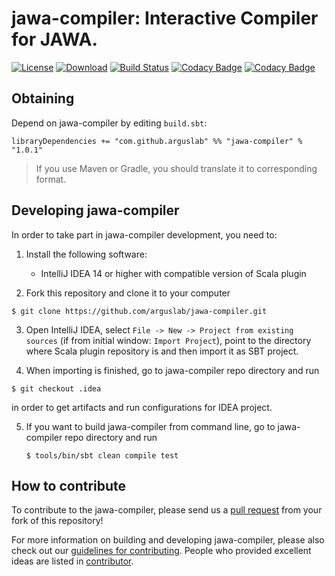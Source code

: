 # jawa-compiler: Interactive Compiler for JAWA.
[![License](https://img.shields.io/badge/License-EPL%201.0-red.svg)](https://opensource.org/licenses/EPL-1.0) 
[![Download](https://api.bintray.com/packages/arguslab/maven/jawa-compiler/images/download.svg)](https://bintray.com/arguslab/maven/jawa-compiler/_latestVersion)
[![Build Status](https://travis-ci.org/arguslab/jawa-compiler.svg?branch=master)](https://travis-ci.org/arguslab/jawa-compiler)
[![Codacy Badge](https://api.codacy.com/project/badge/Grade/7feccdaca19847759f75bd044ddbee28)](https://www.codacy.com/app/fgwei521/jawa-compiler?utm_source=github.com&amp;utm_medium=referral&amp;utm_content=arguslab/jawa-compiler&amp;utm_campaign=Badge_Grade)
[![Codacy Badge](https://api.codacy.com/project/badge/Coverage/7feccdaca19847759f75bd044ddbee28)](https://www.codacy.com/app/fgwei521/jawa-compiler?utm_source=github.com&amp;utm_medium=referral&amp;utm_content=arguslab/jawa-compiler&amp;utm_campaign=Badge_Coverage)

## Obtaining

Depend on jawa-compiler by editing
`build.sbt`:

```
libraryDependencies += "com.github.arguslab" %% "jawa-compiler" % "1.0.1"
```

> If you use Maven or Gradle, you should translate it to corresponding format.

## Developing jawa-compiler

In order to take part in jawa-compiler development, you need to:

1. Install the following software:
    - IntelliJ IDEA 14 or higher with compatible version of Scala plugin

2. Fork this repository and clone it to your computer

  ```
  $ git clone https://github.com/arguslab/jawa-compiler.git
  ```

3. Open IntelliJ IDEA, select `File -> New -> Project from existing sources`
(if from initial window: `Import Project`), point to
the directory where Scala plugin repository is and then import it as SBT project.

4. When importing is finished, go to jawa-compiler repo directory and run

  ```
  $ git checkout .idea
  ```

  in order to get artifacts and run configurations for IDEA project.
  
5. If you want to build jawa-compiler from command line, go to jawa-compiler repo directory and run

   ```
   $ tools/bin/sbt clean compile test
   ```

## How to contribute

To contribute to the jawa-compiler, please send us a [pull request](https://help.github.com/articles/using-pull-requests/#fork--pull) from your fork of this repository!

For more information on building and developing jawa-compiler, please also check out our [guidelines for contributing](CONTRIBUTING.md). People who provided excellent ideas are listed in [contributor](CONTRIBUTOR.md).
